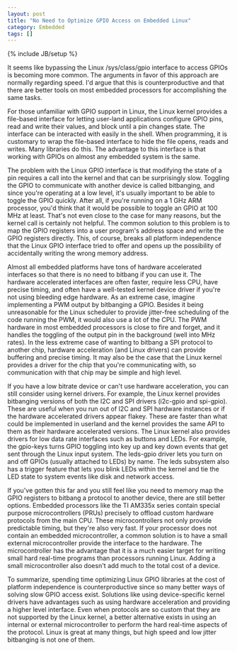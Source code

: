 ```yaml
---
layout: post
title: "No Need to Optimize GPIO Access on Embedded Linux"
category: Embedded
tags: []
---
```

{% include JB/setup %}

It seems like bypassing the Linux /sys/class/gpio interface to access GPIOs is
becoming more common. The arguments in favor of this approach are normally
regarding speed. I'd argue that this is counterproductive and that there are
better tools on most embedded processors for accomplishing the same tasks.

For those unfamiliar with GPIO support in Linux, the Linux kernel provides a
file-based interface for letting user-land applications configure GPIO pins,
read and write their values, and block until a pin changes state. The interface
can be interacted with easily in the shell. When programming, it is customary to
wrap the file-based interface to hide the file opens, reads and writes. Many
libraries do this. The advantage to this interface is that working with GPIOs on
almost any embedded system is the same.

The problem with the Linux GPIO interface is that modifying the state of a pin
requires a call into the kernel and that can be surprisingly slow. Toggling the
GPIO to communicate with another device is called bitbanging, and since you're
operating at a low level, it's usually important to be able to toggle the GPIO
quickly. After all, if you're running on a 1 GHz ARM processor, you'd think that
it would be possible to toggle an GPIO at 100 MHz at least. That's not even
close to the case for many reasons, but the kernel call is certainly not
helpful. The common solution to this problem is to map the GPIO registers into a
user program's address space and write the GPIO registers directly. This, of
course, breaks all platform independence that the Linux GPIO interface tried to
offer and opens up the possibility of accidentally writing the wrong memory
address.

Almost all embedded platforms have tons of hardware accelerated interfaces so
that there is no need to bitbang if you can use it. The hardware accelerated
interfaces are often faster, require less CPU, have precise timing, and often
have a well-tested kernel device driver if you're not using bleeding edge
hardware. As an extreme case, imagine implementing a PWM output by bitbanging a
GPIO. Besides it being unreasonable for the Linux scheduler to provide
jitter-free scheduling of the code running the PWM, it would also use a lot of
the CPU. The PWM hardware in most embedded processors is close to fire and
forget, and it handles the toggling of the output pin in the background (well
into MHz rates). In the less extreme case of wanting to bitbang a SPI protocol
to another chip, hardware acceleration (and Linux drivers) can provide buffering
and precise timing. It may also be the case that the Linux kernel provides a
driver for the chip that you're communicating with, so communication with that
chip may be simple and high level.

If you have a low bitrate device or can't use hardware acceleration, you can
still consider using kernel drivers. For example, the Linux kernel provides
bitbanging versions of both the I2C and SPI drivers (i2c-gpio and spi-gpio).
These are useful when you run out of I2C and SPI hardware instances or if the
hardware accelerated drivers appear flakey. These are faster than what could be
implemented in userland and the kernel provides the same API to them as their
hardware accelerated versions. The Linux kernel also provides drivers for low
data rate interfaces such as buttons and LEDs. For example, the gpio-keys turns
GPIO toggling into key up and key down events that get sent through the Linux
input system. The leds-gpio driver lets you turn on and off GPIOs (usually
attached to LEDs) by name. The leds subsystem also has a trigger feature that
lets you blink LEDs within the kernel and tie the LED state to system events
like disk and network access.

If you've gotten this far and you still feel like you need to memory map the
GPIO registers to bitbang a protocol to another device, there are still better
options. Embedded processors like the TI AM335x series contain special purpose
microcontrollers (PRUs) precisely to offload custom hardware protocols from the
main CPU. These microcontrollers not only provide predictable timing, but
they're also very fast. If your processor does not contain an embedded
microcontroller, a common solution is to have a small external microcontroller
provide the interface to the hardware. The microcontroller has the advantage
that it is a much easier target for writing small hard real-time programs than
processors running Linux. Adding a small microcontroller also doesn't add much
to the total cost of a device.

To summarize, spending time optimizing Linux GPIO libraries at the cost of
platform independence is counterproductive since so many better ways of solving
slow GPIO access exist. Solutions like using device-specific kernel drivers have
advantages such as using hardware acceleration and providing a higher level
interface. Even when protocols are so custom that they are not supported by the
Linux kernel, a better alternative exists in using an internal or external
microcontroller to perform the hard real-time aspects of the protocol. Linux is
great at many things, but high speed and low jitter bitbanging is not one of
them.
